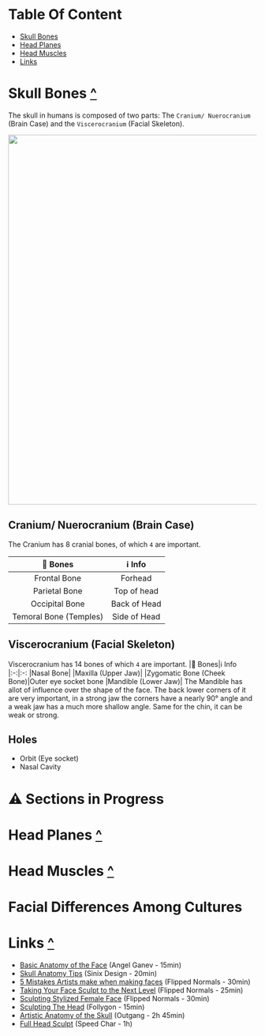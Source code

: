 # Table Of Content
- [Skull Bones](#skull-bones-)
- [Head Planes](#head-planes-)
- [Head Muscles](#head-muscles-)
- [Links](#links-)

# Skull Bones [^](#Table-of-content)

The skull in humans is composed of two parts: The `Cranium/ Nuerocranium` (Brain Case) and the `Viscerocranium` (Facial Skeleton).

<img src="https://github.com/Epicrex/AnatomyForArtists/blob/main/wiki_img_storage/SkullWithNamesFromFrontAndSide.png" width="750">

## Cranium/ Nuerocranium (Brain Case)
The Cranium has 8 cranial bones, of which `4` are important.

|🦴 Bones|ℹ Info
|:-:|:-:
|Frontal Bone|Forhead
|Parietal Bone|Top of head
|Occipital Bone|Back of Head
|Temoral Bone (Temples)|Side of Head


## Viscerocranium (Facial Skeleton)
Viscerocranium has 14 bones of which `4` are important.
|🦴 Bones|ℹ Info
|:-:|:-:
|Nasal Bone|
|Maxilla (Upper Jaw)|
|Zygomatic Bone (Cheek Bone)|Outer eye socket bone
|Mandible (Lower Jaw)| The Mandible has allot of influence over the shape of the face. The back lower corners of it are very important, in a strong jaw the corners have a nearly 90° angle and a weak jaw has a much more shallow angle. Same for the chin, it can be weak or strong.

## Holes
- Orbit (Eye socket)
- Nasal Cavity

# ⚠ Sections in Progress
# Head Planes [^](#Table-of-content)

# Head Muscles [^](#Table-of-content)

# Facial Differences Among Cultures


# Links [^](#Table-of-content)
- [Basic Anatomy of the Face](https://www.youtube.com/watch?v=9C31IyUW6Tg) (Angel Ganev - 15min)
- [Skull Anatomy Tips](https://www.youtube.com/watch?v=MWwYjyIKrA8) (Sinix Design - 20min)
- [5 Mistakes Artists make when making faces](https://www.youtube.com/watch?v=vIKxffo7YsU&t=909s) (Flipped Normals - 30min)
- [Taking Your Face Sculpt to the Next Level](https://www.youtube.com/watch?v=faQOm_rsFGE) (Flipped Normals - 25min)
- [Sculpting Stylized Female Face](https://www.youtube.com/watch?v=Qk_Iy6Zly4Y) (Flipped Normals - 30min)
- [Sculpting The Head](https://www.youtube.com/watch?v=Qk0CiHA5Vgs) (Follygon - 15min)
- [Artistic Anatomy of the Skull](https://www.youtube.com/watch?v=JC0xWHbLZ6U) (Outgang - 2h 45min)
- [Full Head Sculpt](https://www.youtube.com/watch?v=oY9XybQRxzQ) (Speed Char - 1h)
